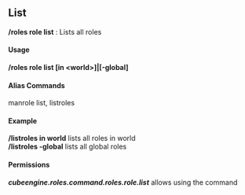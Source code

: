 ## List ##
**/roles role list** : Lists all roles

#### Usage ####
**/roles role list [in &lt;world&gt;]|[-global]**

#### Alias Commands ####
manrole list, listroles

#### Example ####
**/listroles in world** lists all roles in world  
**/listroles -global** lists all global roles

#### Permissions ####
***cubeengine.roles.command.roles.role.list*** allows using the command

